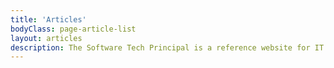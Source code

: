 ```yaml
---
title: 'Articles'
bodyClass: page-article-list
layout: articles
description: The Software Tech Principal is a reference website for IT & software engineers/developers/consultant who aims to grow to become a technology principal. This website contains fundumental basics, concepts, growth roadmaps, techniques, why and hows as well as inisghts to technolgy focusing on delivering value to readers. The Tech Priciples offers a growth model to small-enterprise businesses, offers digital transformations, tech-at-core solutions.
---
```

